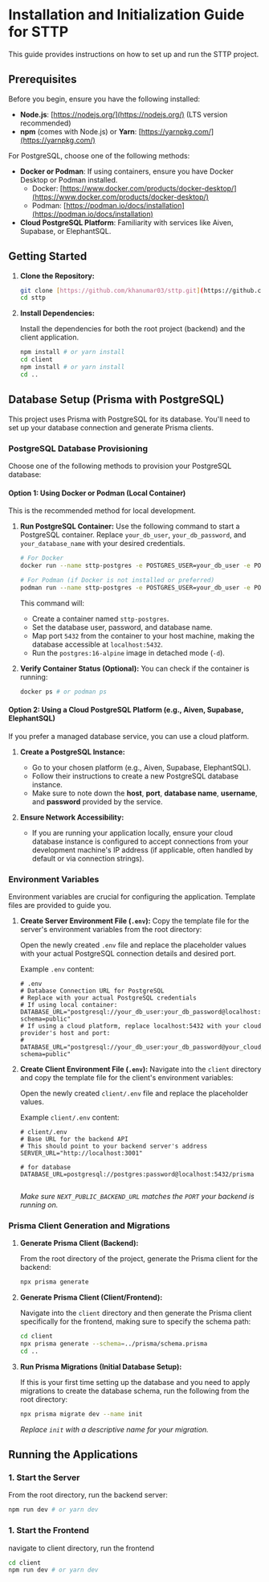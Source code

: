 # Installation and Initialization Guide for STTP

This guide provides instructions on how to set up and run the STTP project.

## Prerequisites

Before you begin, ensure you have the following installed:

* **Node.js**: [https://nodejs.org/](https://nodejs.org/) (LTS version recommended)
* **npm** (comes with Node.js) or **Yarn**: [https://yarnpkg.com/](https://yarnpkg.com/)

For PostgreSQL, choose one of the following methods:
* **Docker or Podman**: If using containers, ensure you have Docker Desktop or Podman installed.
    * Docker: [https://www.docker.com/products/docker-desktop/](https://www.docker.com/products/docker-desktop/)
    * Podman: [https://podman.io/docs/installation](https://podman.io/docs/installation)
* **Cloud PostgreSQL Platform**: Familiarity with services like Aiven, Supabase, or ElephantSQL.

## Getting Started

1.  **Clone the Repository:**

    ```bash
    git clone [https://github.com/khanumar03/sttp.git](https://github.com/khanumar03/sttp.git)
    cd sttp
    ```

2.  **Install Dependencies:**

    Install the dependencies for both the root project (backend) and the client application.

    ```bash
    npm install # or yarn install
    cd client
    npm install # or yarn install
    cd ..
    ```

## Database Setup (Prisma with PostgreSQL)

This project uses Prisma with PostgreSQL for its database. You'll need to set up your database connection and generate Prisma clients.

### PostgreSQL Database Provisioning

Choose one of the following methods to provision your PostgreSQL database:

#### Option 1: Using Docker or Podman (Local Container)

This is the recommended method for local development.

1.  **Run PostgreSQL Container:**
    Use the following command to start a PostgreSQL container. Replace `your_db_user`, `your_db_password`, and `your_database_name` with your desired credentials.

    ```bash
    # For Docker
    docker run --name sttp-postgres -e POSTGRES_USER=your_db_user -e POSTGRES_PASSWORD=your_db_password -e POSTGRES_DB=your_database_name -p 5432:5432 -d postgres:16-alpine

    # For Podman (if Docker is not installed or preferred)
    podman run --name sttp-postgres -e POSTGRES_USER=your_db_user -e POSTGRES_PASSWORD=your_db_password -e POSTGRES_DB=your_database_name -p 5432:5432 -d postgres:16-alpine
    ```
    This command will:
    * Create a container named `sttp-postgres`.
    * Set the database user, password, and database name.
    * Map port `5432` from the container to your host machine, making the database accessible at `localhost:5432`.
    * Run the `postgres:16-alpine` image in detached mode (`-d`).

2.  **Verify Container Status (Optional):**
    You can check if the container is running:

    ```bash
    docker ps # or podman ps
    ```

#### Option 2: Using a Cloud PostgreSQL Platform (e.g., Aiven, Supabase, ElephantSQL)

If you prefer a managed database service, you can use a cloud platform.

1.  **Create a PostgreSQL Instance:**
    * Go to your chosen platform (e.g., Aiven, Supabase, ElephantSQL).
    * Follow their instructions to create a new PostgreSQL database instance.
    * Make sure to note down the **host**, **port**, **database name**, **username**, and **password** provided by the service.

2.  **Ensure Network Accessibility:**
    * If you are running your application locally, ensure your cloud database instance is configured to accept connections from your development machine's IP address (if applicable, often handled by default or via connection strings).

### Environment Variables

Environment variables are crucial for configuring the application. Template files are provided to guide you.

1.  **Create Server Environment File (`.env`):**
    Copy the template file for the server's environment variables from the root directory:

    Open the newly created `.env` file and replace the placeholder values with your actual PostgreSQL connection details and desired port.

    Example `.env` content:
    ```dotenv
    # .env
    # Database Connection URL for PostgreSQL
    # Replace with your actual PostgreSQL credentials
    # If using local container:
    DATABASE_URL="postgresql://your_db_user:your_db_password@localhost:5432/your_database_name?schema=public"
    # If using a cloud platform, replace localhost:5432 with your cloud provider's host and port:
    # DATABASE_URL="postgresql://your_db_user:your_db_password@your_cloud_host:your_cloud_port/your_database_name?schema=public"
    ```

2.  **Create Client Environment File (`.env`):**
    Navigate into the `client` directory and copy the template file for the client's environment variables:

    Open the newly created `client/.env` file and replace the placeholder values.

    Example `client/.env` content:
    ```dotenv
    # client/.env
    # Base URL for the backend API
    # This should point to your backend server's address
    SERVER_URL="http://localhost:3001"

    # for database
    DATABASE_URL=postgresql://postgres:password@localhost:5432/prisma

    
    ```
    *Make sure `NEXT_PUBLIC_BACKEND_URL` matches the `PORT` your backend is running on.*

### Prisma Client Generation and Migrations

1.  **Generate Prisma Client (Backend):**

    From the root directory of the project, generate the Prisma client for the backend:

    ```bash
    npx prisma generate
    ```

2.  **Generate Prisma Client (Client/Frontend):**

    Navigate into the `client` directory and then generate the Prisma client specifically for the frontend, making sure to specify the schema path:

    ```bash
    cd client
    npx prisma generate --schema=../prisma/schema.prisma
    cd ..
    ```

3.  **Run Prisma Migrations (Initial Database Setup):**

    If this is your first time setting up the database and you need to apply migrations to create the database schema, run the following from the root directory:

    ```bash
    npx prisma migrate dev --name init
    ```
    *Replace `init` with a descriptive name for your migration.*

## Running the Applications

### 1. Start the Server

From the root directory, run the backend server:

```bash
npm run dev # or yarn dev
```

### 1. Start the Frontend

navigate to client directory, run the frontend

```bash
cd client
npm run dev # or yarn dev
```

